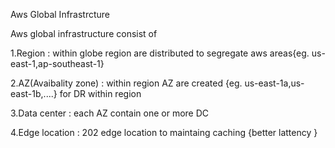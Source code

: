 Aws Global Infrastrcture 

Aws global infrastructure consist of 


1.Region                  : within globe region are distributed to segregate aws areas{eg. us-east-1,ap-southeast-1}


2.AZ(Avaibality zone)     : within region AZ are created {eg. us-east-1a,us-east-1b,....} for DR within region 


3.Data center             : each AZ contain one or more DC


4.Edge location           : 202 edge location to maintaing caching {better lattency } 
